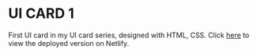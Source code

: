 # UI CARD 1

First UI card in my UI card series, designed with HTML, CSS.
Click [here](https://suspicious-lovelace-fbac7d.netlify.app/) to view the deployed version on Netlify.
